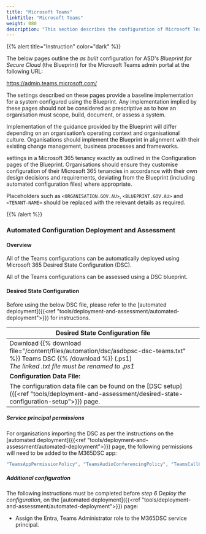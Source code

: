 ```yaml
---
title: "Microsoft Teams"
linkTitle: "Microsoft Teams"
weight: 080
description: "This section describes the configuration of Microsoft Teams associated with systems built according to guidance in ASD's Blueprint for Secure Cloud."
---
```


{{% alert title="Instruction" color="dark" %}}

The below pages outline the *as built* configuration for ASD's *Blueprint for Secure Cloud* (the Blueprint) for the Microsoft Teams admin portal at the following URL:

<https://admin.teams.microsoft.com/>

The settings described on these pages provide a baseline implementation for a system configured using the Blueprint. Any implementation implied by these pages should not be considered as prescriptive as to how an organisation must scope, build, document, or assess a system.

Implementation of the guidance provided by the Blueprint will differ depending on an organisation’s operating context and organisational culture. Organisations should implement the Blueprint in alignment with their existing change management, business processes and frameworks.

settings in a Microsoft 365 tenancy exactly as outlined in the Configuration pages of the Blueprint. Organisations should ensure they customise configuration of their Microsoft 365 tenancies in accordance with their own design decisions and requirements, deviating from the Blueprint (including automated configuration files) where appropriate.

Placeholders such as `<ORGANISATION.GOV.AU>`, `<BLUEPRINT.GOV.AU>` and `<TENANT-NAME>` should be replaced with the relevant details as required.

{{% /alert %}}

### Automated Configuration Deployment and Assessment

#### Overview

All of the Teams configurations can be automatically deployed using Microsoft 365 Desired State Configuration (DSC).

All of the Teams configurations can be assessed using a DSC blueprint.

#### Desired State Configuration

Before using the below DSC file, please refer to the [automated deployment]({{<ref "tools/deployment-and-assessment/automated-deployment">}}) for instructions.

| Desired State Configuration file                                                                                                                                           |
| -------------------------------------------------------------------------------------------------------------------------------------------------------------------------- |
| Download {{% download file="/content/files/automation/dsc/asdbpsc-dsc-teams.txt" %}} Teams DSC {{% /download %}} (.ps1) <br>*The linked .txt file must be renamed to .ps1* |
| **Configuration Data File:**                                                                                                                                               |
| The configuration data file can be found on the [DSC setup]({{<ref "tools/deployment-and-assessment/desired-state-configuration-setup">}}) page.                           |

##### Service principal permissions

For organisations importing the DSC as per the instructions on the [automated deployment]({{<ref "tools/deployment-and-assessment/automated-deployment">}}) page, the following permissions will need to be added to the M365DSC app:

```powershell
"TeamsAppPermissionPolicy", "TeamsAudioConferencingPolicy", "TeamsCallHoldPolicy", "TeamsCallingPolicy", "TeamsChannelsPolicy", "TeamsClientConfiguration", "TeamsComplianceRecordingPolicy", "TeamsDialInConferencingTenantSettings", "TeamsEventsPolicy", "TeamsFederationConfiguration", "TeamsFeedbackPolicy", "TeamsGroupPolicyAssignment", "TeamsGuestCallingConfiguration", "TeamsGuestMeetingConfiguration", "TeamsGuestMessagingConfiguration", "TeamsMeetingBroadcastConfiguration", "TeamsMeetingBroadcastPolicy", "TeamsMeetingConfiguration", "TeamsMeetingPolicy", "TeamsMessagingPolicy", "TeamsOrgWideAppSettings", "TeamsPstnUsage", "TeamsShiftsPolicy", "TeamsTemplatesPolicy", "TeamsTenantDialPlan", "TeamsTenantNetworkRegion", "TeamsTenantNetworkSite", "TeamsTranslationRule", "TeamsUpdateManagementPolicy", "TeamsUpgradeConfiguration"
```

##### Additional configuration

The following instructions must be completed before *step 6 Deploy the configuration*, on the [automated deployment]({{<ref "tools/deployment-and-assessment/automated-deployment">}}) page:

* Assign the Entra, Teams Administrator role to the M365DSC service principal.
